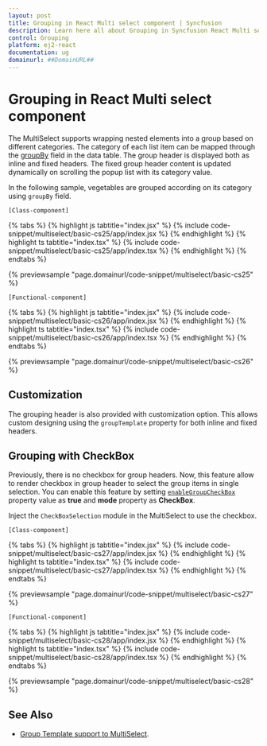 ```yaml
---
layout: post
title: Grouping in React Multi select component | Syncfusion
description: Learn here all about Grouping in Syncfusion React Multi select component of Syncfusion Essential JS 2 and more.
control: Grouping 
platform: ej2-react
documentation: ug
domainurl: ##DomainURL##
---
```


# Grouping in React Multi select component

The MultiSelect supports wrapping nested elements into a group based on different categories. The category of each list item can be mapped through the [groupBy](https://ej2.syncfusion.com/react/documentation/api/multi-select/#fields) field in the data table. The group header is displayed both as inline and fixed headers. The fixed group header content is updated dynamically on scrolling the popup list with its category value.

In the following sample, vegetables are grouped according on its category using `groupBy` field.

`[Class-component]`

{% tabs %}
{% highlight js tabtitle="index.jsx" %}
{% include code-snippet/multiselect/basic-cs25/app/index.jsx %}
{% endhighlight %}
{% highlight ts tabtitle="index.tsx" %}
{% include code-snippet/multiselect/basic-cs25/app/index.tsx %}
{% endhighlight %}
{% endtabs %}

 {% previewsample "page.domainurl/code-snippet/multiselect/basic-cs25" %}

`[Functional-component]`

{% tabs %}
{% highlight js tabtitle="index.jsx" %}
{% include code-snippet/multiselect/basic-cs26/app/index.jsx %}
{% endhighlight %}
{% highlight ts tabtitle="index.tsx" %}
{% include code-snippet/multiselect/basic-cs26/app/index.tsx %}
{% endhighlight %}
{% endtabs %}

 {% previewsample "page.domainurl/code-snippet/multiselect/basic-cs26" %}

## Customization

The grouping header is also provided with customization option. This allows custom designing using the `groupTemplate` property for both inline and fixed headers.

## Grouping with CheckBox

Previously, there is no checkbox for group headers. Now, this feature allow to render checkbox in group header to select the group items in single selection. You can enable this feature by setting [`enableGroupCheckBox`](https://ej2.syncfusion.com/react/documentation/api/multi-select/#enablegroupcheckbox) property value as **true** and **mode** property as **CheckBox**.

Inject the `CheckBoxSelection` module in the MultiSelect to use the checkbox.

`[Class-component]`

{% tabs %}
{% highlight js tabtitle="index.jsx" %}
{% include code-snippet/multiselect/basic-cs27/app/index.jsx %}
{% endhighlight %}
{% highlight ts tabtitle="index.tsx" %}
{% include code-snippet/multiselect/basic-cs27/app/index.tsx %}
{% endhighlight %}
{% endtabs %}

 {% previewsample "page.domainurl/code-snippet/multiselect/basic-cs27" %}

`[Functional-component]`

{% tabs %}
{% highlight js tabtitle="index.jsx" %}
{% include code-snippet/multiselect/basic-cs28/app/index.jsx %}
{% endhighlight %}
{% highlight ts tabtitle="index.tsx" %}
{% include code-snippet/multiselect/basic-cs28/app/index.tsx %}
{% endhighlight %}
{% endtabs %}

 {% previewsample "page.domainurl/code-snippet/multiselect/basic-cs28" %}

## See Also

* [Group Template support to MultiSelect](./templates#group-template).